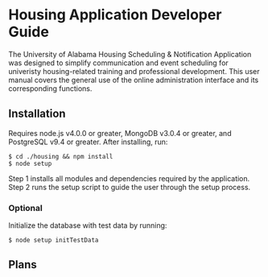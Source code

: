 # Housing Application Developer Guide

The University of Alabama Housing Scheduling & Notification Application was designed to simplify communication and event scheduling for univeristy housing-related training and professional development. This user manual covers the general use of the online administration interface and its corresponding functions.

## Installation
Requires node.js v4.0.0 or greater, MongoDB v3.0.4 or greater, and PostgreSQL v9.4 or greater. After installing, run:

	$ cd ./housing && npm install
	$ node setup
	
Step 1 installs all modules and dependencies required by the application. Step 2 runs the setup script to guide the user through the setup process.

### Optional

Initialize the database with test data by running:

	$ node setup initTestData

## Plans

	
